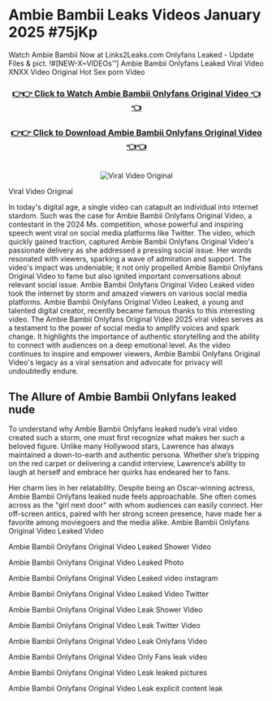# Ambie Bambii  Leaks Videos January 2025 #75jKp

Watch Ambie Bambii Now at Links2Leaks.com Onlyfans Leaked - Update Files & pict. !#[NEW-X~VIDEOs™] Ambie Bambii Onlyfans Leaked Viral Video XNXX Video Original Hot Sex porn Video
<br>
<div align="center">
<h3><a href="https://links2leaks.com/ambiebambii" rel="nofollow">👉👉 Click to Watch Ambie Bambii Onlyfans Original Video 👈👈</a></h3>
<h3><a href="https://links2leaks.com/ambiebambii" rel="nofollow">👉👉 Click to Download Ambie Bambii Onlyfans Original Video 👈👈</a></h3>
<br>
<a href="https://links2leaks.com/ambiebambii" rel="nofollow"><img src="https://i.ibb.co/Gkj2r4b/banner.png" alt="Viral Video Original" style="max-width: 100%; display: inline-block;" data-target="animated-image.originalImage"></a>
</div>

Viral Video Original

In today's digital age, a single video can catapult an individual into internet stardom. Such was the case for Ambie Bambii Onlyfans Original Video, a contestant in the 2024 Ms. competition, whose powerful and inspiring speech went viral on social media platforms like Twitter.
The video, which quickly gained traction, captured Ambie Bambii Onlyfans Original Video's passionate delivery as she addressed a pressing social issue. Her words resonated with viewers, sparking a wave of admiration and support. The video's impact was undeniable; it not only propelled Ambie Bambii Onlyfans Original Video to fame but also ignited important conversations about relevant social issue.
Ambie Bambii Onlyfans Original Video Leaked video took the internet by storm and amazed viewers on various social media platforms. Ambie Bambii Onlyfans Original Video Leaked, a young and talented digital creator, recently became famous thanks to this interesting video.
The Ambie Bambii Onlyfans Original Video 2025 viral video serves as a testament to the power of social media to amplify voices and spark change. It highlights the importance of authentic storytelling and the ability to connect with audiences on a deep emotional level. As the video continues to inspire and empower viewers, Ambie Bambii Onlyfans Original Video's legacy as a viral sensation and advocate for privacy will undoubtedly endure.

<h2>The Allure of Ambie Bambii Onlyfans leaked nude</h2>


To understand why Ambie Bambii Onlyfans leaked nude’s viral video created such a storm, one must first recognize what makes her such a beloved figure. Unlike many Hollywood stars, Lawrence has always maintained a down-to-earth and authentic persona. Whether she’s tripping on the red carpet or delivering a candid interview, Lawrence’s ability to laugh at herself and embrace her quirks has endeared her to fans.

Her charm lies in her relatability. Despite being an Oscar-winning actress, Ambie Bambii Onlyfans leaked nude feels approachable. She often comes across as the "girl next door" with whom audiences can easily connect. Her off-screen antics, paired with her strong screen presence, have made her a favorite among moviegoers and the media alike.
Ambie Bambii Onlyfans Original Video Leaked Video

Ambie Bambii Onlyfans Original Video Leaked Shower Video

Ambie Bambii Onlyfans Original Video Leaked Photo

Ambie Bambii Onlyfans Original Video Leaked video instagram

Ambie Bambii Onlyfans Original Video Leaked Video Twitter

Ambie Bambii Onlyfans Original Video Leak Shower Video

Ambie Bambii Onlyfans Original Video Leak Twitter Video

Ambie Bambii Onlyfans Original Video Leak Onlyfans Video

Ambie Bambii Onlyfans Original Video Only Fans leak video

Ambie Bambii Onlyfans Original Video Leak leaked pictures

Ambie Bambii Onlyfans Original Video Leak explicit content leak